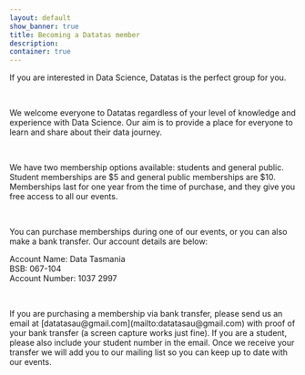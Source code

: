 ```yaml
---
layout: default
show_banner: true
title: Becoming a Datatas member
description: 
container: true
---
```


<section class="mission shadow_up">
    <div class="container">
        <div class="row">
            <div class="col-sm-12">
                <p>If you are interested in Data Science, Datatas is the perfect group for you.</p>
                <br>
                <p>We welcome everyone to Datatas regardless of your level of knowledge and experience with Data Science. Our aim is to provide a place for everyone to learn and share about their data journey.</p>
                <br>
                <p> We have two membership options available: students and general public. Student memberships are $5 and general public memberships are $10. Memberships last for one year from the time of purchase, and they give you free access to all our events.</p>
                <br>
                <p>You can purchase memberships during one of our events, or you can also make a bank transfer. Our account details are below:
                <p>Account Name: Data Tasmania<br>
                BSB: 067-104<br>
                Account Number: 1037 2997<br></p>
                <br>
                <p>If you are purchasing a membership via bank transfer, please send us an email at [datatasau@gmail.com](mailto:datatasau@gmail.com) with proof of your bank transfer (a screen capture works just fine). If you are a student, please also include your student number in the email. Once we receive your transfer we will add you to our mailing list so you can keep up to date with our events.</p>
            </div>
        </div>
    </div>
</section>


